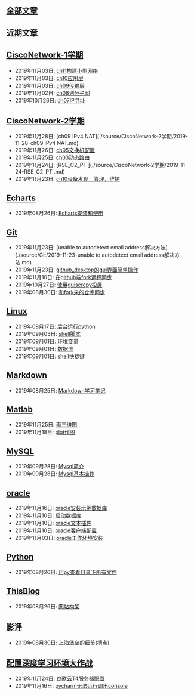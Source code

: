 ## [全部文章](./all_posts.md)  
## 近期文章  
## [CiscoNetwork-1学期](./source/CiscoNetwork-1学期/contents.md)  

  * 2019年11月03日: [ch11构建小型网络](./source/CiscoNetwork-1学期/2019-11-03-ch11构建小型网络.md)  
  * 2019年11月03日: [ch10应用层](./source/CiscoNetwork-1学期/2019-11-03-ch10应用层.md)  
  * 2019年11月03日: [ch09传输层](./source/CiscoNetwork-1学期/2019-11-03-ch09传输层.md)  
  * 2019年11月02日: [ch08划分子网](./source/CiscoNetwork-1学期/2019-11-02-ch08划分子网.md)  
  * 2019年10月26日: [ch07IP寻址](./source/CiscoNetwork-1学期/2019-10-26-ch07IP寻址.md)  

## [CiscoNetwork-2学期](./source/CiscoNetwork-2学期/contents.md)  

  * 2019年11月28日: [ch09 IPv4 NAT](./source/CiscoNetwork-2学期/2019-11-28-ch09 IPv4 NAT.md)  
  * 2019年11月26日: [ch05交换机配置](./source/CiscoNetwork-2学期/2019-11-26-ch05交换机配置.md)  
  * 2019年11月25日: [ch03动态路由](./source/CiscoNetwork-2学期/2019-11-25-ch03动态路由.md)  
  * 2019年11月24日: [RSE_C2_PT ](./source/CiscoNetwork-2学期/2019-11-24-RSE_C2_PT .md)  
  * 2019年11月23日: [ch10设备发现，管理，维护](./source/CiscoNetwork-2学期/2019-11-23-ch10设备发现，管理，维护.md)  

## [Echarts](./source/Echarts/contents.md)  

  * 2019年08月26日: [Echarts安装和使用](./source/Echarts/2019-08-26-Echarts安装和使用.md)  

## [Git](./source/Git/contents.md)  

  * 2019年11月23日: [unable to autodetect email address解决方法](./source/Git/2019-11-23-unable to autodetect email address解决方法.md)  
  * 2019年11月23日: [github_desktop的gui界面简单操作](./source/Git/2019-11-23-github_desktop的gui界面简单操作.md)  
  * 2019年11月10日: [在github端fork远程同步](./source/Git/2019-11-10-在github端fork远程同步.md)  
  * 2019年10月27日: [使用guiscrcpy投屏](./source/Git/2019-10-27-使用guiscrcpy投屏.md)  
  * 2019年08月30日: [和fork来的仓库同步](./source/Git/2019-08-30-和fork来的仓库同步.md)  

## [Linux](./source/Linux/contents.md)  

  * 2019年09月17日: [后台运行python](./source/Linux/2019-09-17-后台运行python.md)  
  * 2019年09月03日: [shell脚本](./source/Linux/2019-09-03-shell脚本.md)  
  * 2019年09月01日: [环境变量](./source/Linux/2019-09-01-环境变量.md)  
  * 2019年09月01日: [数据流](./source/Linux/2019-09-01-数据流.md)  
  * 2019年09月01日: [shell快捷键](./source/Linux/2019-09-01-shell快捷键.md)  

## [Markdown](./source/Markdown/contents.md)  

  * 2019年08月25日: [Markdown学习笔记](./source/Markdown/2019-08-25-Markdown学习笔记.md)  

## [Matlab](./source/Matlab/contents.md)  

  * 2019年11月25日: [画三维图](./source/Matlab/2019-11-25-画三维图.md)  
  * 2019年11月18日: [plot作图](./source/Matlab/2019-11-18-plot作图.md)  

## [MySQL](./source/MySQL/contents.md)  

  * 2019年09月28日: [Mysql简介](./source/MySQL/2019-09-28-Mysql简介.md)  
  * 2019年09月28日: [Mysql基本操作](./source/MySQL/2019-09-28-Mysql基本操作.md)  

## [oracle](./source/oracle/contents.md)  

  * 2019年11月16日: [oracle安装示例数据库](./source/oracle/2019-11-16-oracle安装示例数据库.md)  
  * 2019年11月10日: [启动数据库](./source/oracle/2019-11-10-启动数据库.md)  
  * 2019年11月10日: [oracle文本插件](./source/oracle/2019-11-10-oracle文本插件.md)  
  * 2019年11月10日: [oracle客户端配置](./source/oracle/2019-11-10-oracle客户端配置.md)  
  * 2019年11月03日: [oracle工作环境安装](./source/oracle/2019-11-03-oracle工作环境安装.md)  

## [Python](./source/Python/contents.md)  

  * 2019年08月26日: [用py查看目录下所有文件](./source/Python/2019-08-26-用py查看目录下所有文件.md)  

## [ThisBlog](./source/ThisBlog/contents.md)  

  * 2019年08月26日: [网站构架](./source/ThisBlog/2019-08-26-网站构架.md)  

## [影评](./source/影评/contents.md)  

  * 2019年08月30日: [上海堡垒的细节(槽点)](./source/影评/2019-08-30-上海堡垒的细节(槽点).md)  

## [配置深度学习环境大作战](./source/配置深度学习环境大作战/contents.md)  

  * 2019年11月24日: [谷歌云T4服务器配置](./source/配置深度学习环境大作战/2019-11-24-谷歌云T4服务器配置.md)  
  * 2019年11月16日: [pycharm无法运行调出console](./source/配置深度学习环境大作战/2019-11-16-pycharm无法运行调出console.md)  

